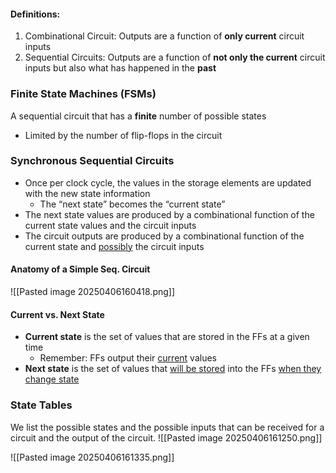 #### Definitions:
1. Combinational Circuit: Outputs are a function of **only current** circuit inputs
2. Sequential Circuits: Outputs are a function of **not only the current** circuit inputs but also what has happened in the **past**

### Finite State Machines (FSMs)
A sequential circuit that has a **finite** number of possible states
- Limited by the number of flip-flops in the circuit

### Synchronous Sequential Circuits
- Once per clock cycle, the values in the storage elements are updated with the new state information
	- The “next state” becomes the “current state”
- The next state values are produced by a combinational function of the current state values and the circuit inputs
- The circuit outputs are produced by a combinational function of the current state and <u>possibly</u> the circuit inputs

#### Anatomy of a Simple Seq. Circuit
![[Pasted image 20250406160418.png]]

#### Current vs. Next State
 - **Current state** is the set of values that are stored in the FFs at a given time
	 - Remember: FFs output their <u>current</u> values
- **Next state** is the set of values that <u>will be stored</u> into the FFs <u>when they change state</u>

### State Tables
We list the possible states and the possible inputs that can be received for a circuit and the output of the circuit.
![[Pasted image 20250406161250.png]]

![[Pasted image 20250406161335.png]]